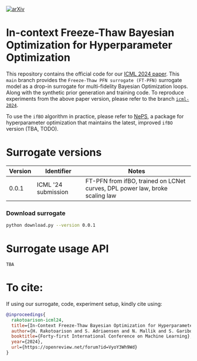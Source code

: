 [![arXiv](https://img.shields.io/badge/arXiv-2105.09821-b31b1b.svg)](https://arxiv.org/abs/2404.16795)

# In-context Freeze-Thaw Bayesian Optimization for Hyperparameter Optimization

This repository contains the official code for our [ICML 2024 paper](https://openreview.net/forum?id=VyoY3Wh9Wd). This `main` branch provides the `Freeze-Thaw PFN surrogate (FT-PFN)` surrogate model as a drop-in surrogate for multi-fidelity Bayesian Optimization loops. Along with the synthetic prior generation and training code. To reproduce experiments from the above paper version, please refer to the branch [`icml-2024`](https://github.com/automl/ifBO/tree/icml-2024).

To use the `ifBO` algorithm in practice, please refer to [NePS](https://automl.github.io/neps/latest/), a package for hyperparameter optimization that maintains the latest, improved `ifBO` version (TBA, TODO).


# Surrogate versions

| Version | Identifier | Notes |
| -------- | -------- | -------- |
| 0.0.1 | ICML '24 submission | FT-PFN from ifBO, trained on LCNet curves, DPL power law, broke scaling law |

### Download surrogate

```bash
python download.py --version 0.0.1
```

# Surrogate usage API

```
TBA
```

# To cite:

If using our surrogate, code, experiment setup, kindly cite using:
```bibtex
@inproceedings{
  rakotoarison-icml24,
  title={In-Context Freeze-Thaw Bayesian Optimization for Hyperparameter Optimization},
  author={H. Rakotoarison and S. Adriaensen and N. Mallik and S. Garibov and E. Bergman and F. Hutter},
  booktitle={Forty-first International Conference on Machine Learning},
  year={2024},
  url={https://openreview.net/forum?id=VyoY3Wh9Wd}
}
```

